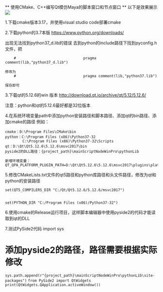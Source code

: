 ** 使用CMake、C++编写Qt模仿Maya的脚本窗口和节点窗口 **
以下是效果展示
![](https://github.com/GongShan-Liu/blogImages/blob/main/imgs/mainScriptNodeWinPro.gif?raw=true)

1.下载cmake版本3.17，并使用visual studio code部署cmake


2.下载python的3.7本版
    https://www.python.org/downloads/

出现无法找到python37_d.lib的错误
    去到python的include路径下找到pyconfig.h文件，把
    
        #                               pragma comment(lib,"python37_d.lib")

    修改为
        #                               pragma comment(lib,"python37.lib")

    保存即可




3.下载qt的5.12.6的win 版本
    http://download.qt.io/archive/qt/5.12/5.12.6/

注意：python和qt的5.12.6最好都是32位版本

4.在系统环境变量path中添加python安装路径和脚本路径、添加qt的bin路径、添加cmake的路径
例如：

    cmake：D:\Program Files\CMake\bin
    python：C:\Program Files (x86)\Python37-32
            C:\Program Files (x86)\Python37-32\Scripts
    qt：D:\Qt\Qt5.12.6\5.12.6\msvc2017\bin
    pyside2的DLL路径：{project_path}\mainScriptNodeWinPro\pythonLib

    新增环境变量：QT_QPA_PLATFORM_PLUGIN_PATH=D:\Qt\Qt5.12.6\5.12.6\msvc2017\plugins\platforms

5.修改CMakeLists.txt文件的qt5路径和python库路径和头文件路径，修改为qt和python的安装路径

    set(QT5_COMPILERS_DIR "C:/Qt/Qt5.12.6/5.12.6/msvc2017")


    set(PYTHON_DIR "C:/Program Files (x86)/Python37-32")


6.使用cmake的Release运行项目，这样脚本编辑器中使用pyside2的代码才能读取到qt的DLL

7.测试PySide2代码
import sys

# 添加pyside2的路径，路径需要根据实际修改

`sys.path.append(r"{project_path}\mainScriptNodeWinPro\pythonLib\site-packages")`
`from PySide2 import QtWidgets`
`print(QtWidgets.QApplication.activeWindow())`
